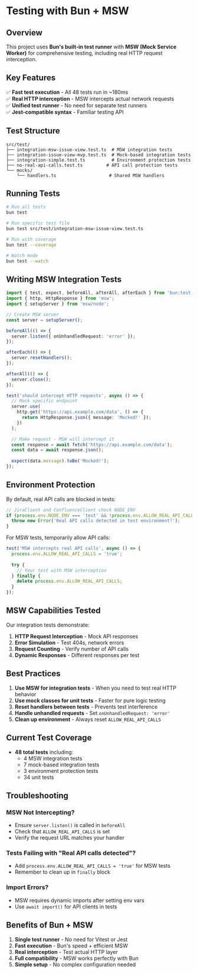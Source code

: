 # Testing with Bun + MSW

## Overview

This project uses **Bun's built-in test runner** with **MSW (Mock Service Worker)** for comprehensive testing, including real HTTP request interception.

## Key Features

✅ **Fast test execution** - All 48 tests run in ~180ms  
✅ **Real HTTP interception** - MSW intercepts actual network requests  
✅ **Unified test runner** - No need for separate test runners  
✅ **Jest-compatible syntax** - Familiar testing API  

## Test Structure

```
src/test/
├── integration-msw-issue-view.test.ts  # MSW integration tests
├── integration-issue-view-mvp.test.ts  # Mock-based integration tests
├── integration-simple.test.ts          # Environment protection tests
├── no-real-api-calls.test.ts         # API call protection tests
└── mocks/
    └── handlers.ts                    # Shared MSW handlers
```

## Running Tests

```bash
# Run all tests
bun test

# Run specific test file
bun test src/test/integration-msw-issue-view.test.ts

# Run with coverage
bun test --coverage

# Watch mode
bun test --watch
```

## Writing MSW Integration Tests

```typescript
import { test, expect, beforeAll, afterAll, afterEach } from 'bun:test';
import { http, HttpResponse } from 'msw';
import { setupServer } from 'msw/node';

// Create MSW server
const server = setupServer();

beforeAll(() => {
  server.listen({ onUnhandledRequest: 'error' });
});

afterEach(() => {
  server.resetHandlers();
});

afterAll(() => {
  server.close();
});

test('should intercept HTTP requests', async () => {
  // Mock specific endpoint
  server.use(
    http.get('https://api.example.com/data', () => {
      return HttpResponse.json({ message: 'Mocked!' });
    })
  );

  // Make request - MSW will intercept it
  const response = await fetch('https://api.example.com/data');
  const data = await response.json();
  
  expect(data.message).toBe('Mocked!');
});
```

## Environment Protection

By default, real API calls are blocked in tests:

```typescript
// JiraClient and ConfluenceClient check NODE_ENV
if (process.env.NODE_ENV === 'test' && !process.env.ALLOW_REAL_API_CALLS) {
  throw new Error('Real API calls detected in test environment!');
}
```

For MSW tests, temporarily allow API calls:

```typescript
test('MSW intercepts real API calls', async () => {
  process.env.ALLOW_REAL_API_CALLS = 'true';
  
  try {
    // Your test with MSW interception
  } finally {
    delete process.env.ALLOW_REAL_API_CALLS;
  }
});
```

## MSW Capabilities Tested

Our integration tests demonstrate:

1. **HTTP Request Interception** - Mock API responses
2. **Error Simulation** - Test 404s, network errors
3. **Request Counting** - Verify number of API calls
4. **Dynamic Responses** - Different responses per test

## Best Practices

1. **Use MSW for integration tests** - When you need to test real HTTP behavior
2. **Use mock classes for unit tests** - Faster for pure logic testing
3. **Reset handlers between tests** - Prevents test interference
4. **Handle unhandled requests** - Set `onUnhandledRequest: 'error'`
5. **Clean up environment** - Always reset `ALLOW_REAL_API_CALLS`

## Current Test Coverage

- **48 total tests** including:
  - 4 MSW integration tests
  - 7 mock-based integration tests
  - 3 environment protection tests
  - 34 unit tests

## Troubleshooting

### MSW Not Intercepting?
- Ensure `server.listen()` is called in `beforeAll`
- Check that `ALLOW_REAL_API_CALLS` is set
- Verify the request URL matches your handler

### Tests Failing with "Real API calls detected"?
- Add `process.env.ALLOW_REAL_API_CALLS = 'true'` for MSW tests
- Remember to clean up in `finally` block

### Import Errors?
- MSW requires dynamic imports after setting env vars
- Use `await import()` for API clients in tests

## Benefits of Bun + MSW

1. **Single test runner** - No need for Vitest or Jest
2. **Fast execution** - Bun's speed + efficient MSW
3. **Real interception** - Test actual HTTP layer
4. **Full compatibility** - MSW works perfectly with Bun
5. **Simple setup** - No complex configuration needed